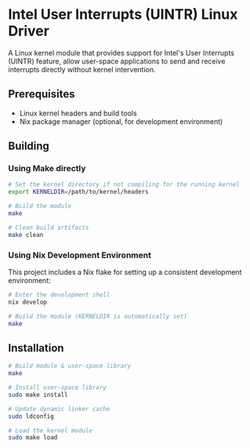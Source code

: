 # Intel User Interrupts (UINTR) Linux Driver

A Linux kernel module that provides support for Intel's User Interrupts (UINTR)
feature, allow user-space applications to send and receive interrupts directly
without kernel intervention.

## Prerequisites

- Linux kernel headers and build tools
- Nix package manager (optional, for development environment)

## Building

### Using Make directly

```bash
# Set the kernel directory if not compiling for the running kernel
export KERNELDIR=/path/to/kernel/headers

# Build the module
make

# Clean build artifacts
make clean
```

### Using Nix Development Environment

This project includes a Nix flake for setting up a consistent development
environment:

```bash
# Enter the development shell
nix develop

# Build the module (KERNELDIR is automatically set)
make
```

## Installation

```bash
# Build module & user-space library
make

# Install user-space library
sudo make install

# Update dynamic linker cache
sudo ldconfig

# Load the kernel module
sudo make load
```
